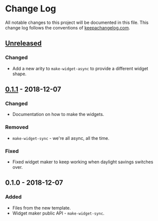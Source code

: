 # Change Log
All notable changes to this project will be documented in this file. This change log follows the conventions of [keepachangelog.com](http://keepachangelog.com/).

## [Unreleased]
### Changed
- Add a new arity to `make-widget-async` to provide a different widget shape.

## [0.1.1] - 2018-12-07
### Changed
- Documentation on how to make the widgets.

### Removed
- `make-widget-sync` - we're all async, all the time.

### Fixed
- Fixed widget maker to keep working when daylight savings switches over.

## 0.1.0 - 2018-12-07
### Added
- Files from the new template.
- Widget maker public API - `make-widget-sync`.

[Unreleased]: https://github.com/your-name/datomic_ring_compojure/compare/0.1.1...HEAD
[0.1.1]: https://github.com/your-name/datomic_ring_compojure/compare/0.1.0...0.1.1
